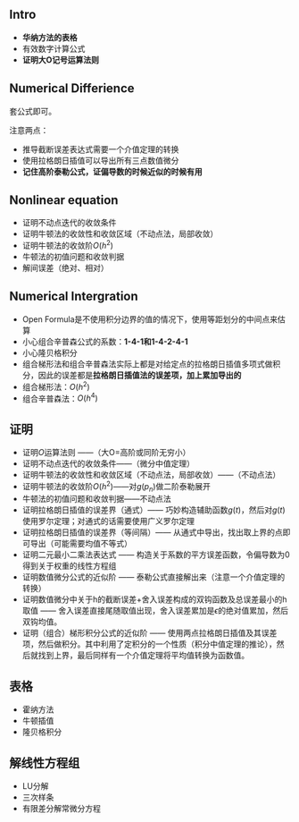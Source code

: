 ## Intro
- **华纳方法的表格**
- 有效数字计算公式
- **证明大O记号运算法则**
## Numerical Differience
套公式即可。

注意两点：
- 推导截断误差表达式需要一个介值定理的转换
- 使用拉格朗日插值可以导出所有三点数值微分
- **记住高阶泰勒公式，证偏导数的时候近似的时候有用**

## Nonlinear equation
- 证明不动点迭代的收敛条件
- 证明牛顿法的收敛性和收敛区域（不动点法，局部收敛）
- 证明牛顿法的收敛阶$O(h^2)$
- 牛顿法的初值问题和收敛判据
- 解间误差（绝对、相对）

## Numerical Intergration
- Open Formula是不使用积分边界的值的情况下，使用等距划分的中间点来估算
- 小心组合辛普森公式的系数：**1-4-1和1-4-2-4-1**
- 小心隆贝格积分
- 组合梯形法和组合辛普森法实际上都是对给定点的拉格朗日插值多项式做积分，因此的误差都是**拉格朗日插值法的误差项，加上累加导出的**
- 组合梯形法：$O(h^2)$
- 组合辛普森法：$O(h^4)$

## 证明
- 证明$O$运算法则 ——（大O=高阶或同阶无穷小）
- 证明不动点迭代的收敛条件——（微分中值定理）
- 证明牛顿法的收敛性和收敛区域（不动点法，局部收敛）——（不动点法）
- 证明牛顿法的收敛阶$O(h^2)$——对$g(p_n)$做二阶泰勒展开
- 牛顿法的初值问题和收敛判据——不动点法
- 证明拉格朗日插值的误差界（通式）—— 巧妙构造辅助函数$g(t)$，然后对$g(t)$使用罗尔定理；对通式的话需要使用广义罗尔定理
- 证明拉格朗日插值的误差界（等间隔）—— 从通式中导出，找出取上界的点即可导出（可能需要均值不等式）
- 证明二元最小二乘法表达式 —— 构造关于系数的平方误差函数，令偏导数为0得到关于权重的线性方程组
- 证明数值微分公式的近似阶 —— 泰勒公式直接解出来（注意一个介值定理的转换）
- 证明数值微分中关于h的截断误差+舍入误差构成的双钩函数及总误差最小的h取值 —— 舍入误差直接尾随取值出现，舍入误差累加是$\epsilon$的绝对值累加，然后双钩均值。
- 证明（组合）梯形积分公式的近似阶 —— 使用两点拉格朗日插值及其误差项，然后做积分。其中利用了定积分的一个性质（积分中值定理的推论），然后就找到上界，最后同样有一个介值定理将平均值转换为函数值。

## 表格
- 霍纳方法
- 牛顿插值
- 隆贝格积分

## 解线性方程组
- LU分解
- 三次样条
- 有限差分解常微分方程